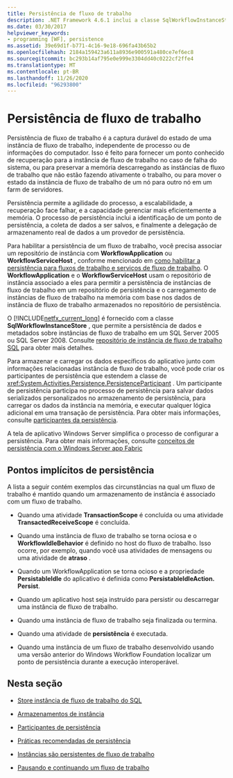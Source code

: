 ```yaml
---
title: Persistência de fluxo de trabalho
description: .NET Framework 4.6.1 inclui a classe SqlWorkflowInstanceStore, que permite a persistência de dados de fluxo de trabalho e metadados em um banco de SQL Server.
ms.date: 03/30/2017
helpviewer_keywords:
- programming [WF], persistence
ms.assetid: 39e69d1f-b771-4c16-9e18-696fa43b65b2
ms.openlocfilehash: 2184a159423a611a8936e900591a480ce7ef6ec8
ms.sourcegitcommit: bc293b14af795e0e999e3304dd40c0222cf2ffe4
ms.translationtype: MT
ms.contentlocale: pt-BR
ms.lasthandoff: 11/26/2020
ms.locfileid: "96293800"
---
```

# <a name="workflow-persistence"></a>Persistência de fluxo de trabalho

Persistência de fluxo de trabalho é a captura durável do estado de uma instância de fluxo de trabalho, independente de processo ou de informações do computador. Isso é feito para fornecer um ponto conhecido de recuperação para a instância de fluxo de trabalho no caso de falha do sistema, ou para preservar a memória descarregando as instâncias de fluxo de trabalho que não estão fazendo ativamente o trabalho, ou para mover o estado da instância de fluxo de trabalho de um nó para outro nó em um farm de servidores.  
  
 Persistência permite a agilidade do processo, a escalabilidade, a recuperação face falhar, e a capacidade gerenciar mais eficientemente a memória. O processo de persistência inclui a identificação de um ponto de persistência, a coleta de dados a ser salvos, e finalmente a delegação de armazenamento real de dados a um provedor de persistência.  
  
 Para habilitar a persistência de um fluxo de trabalho, você precisa associar um repositório de instância com **WorkflowApplication** ou **WorkflowServiceHost** , conforme mencionado em [como habilitar a persistência para fluxos de trabalho e serviços de fluxo de trabalho](how-to-enable-persistence-for-workflows-and-workflow-services.md). O **WorkflowApplication** e o **WorkflowServiceHost** usam o repositório de instância associado a eles para permitir a persistência de instâncias de fluxo de trabalho em um repositório de persistência e o carregamento de instâncias de fluxo de trabalho na memória com base nos dados de instância de fluxo de trabalho armazenados no repositório de persistência.  
  
 O [!INCLUDE[netfx_current_long](../../../includes/netfx-current-long-md.md)] é fornecido com a classe **SqlWorkflowInstanceStore** , que permite a persistência de dados e metadados sobre instâncias de fluxo de trabalho em um SQL Server 2005 ou SQL Server 2008. Consulte [repositório de instância de fluxo de trabalho SQL](sql-workflow-instance-store.md) para obter mais detalhes.  
  
 Para armazenar e carregar os dados específicos do aplicativo junto com informações relacionadas instância de fluxo de trabalho, você pode criar os participantes de persistência que estendem a classe de <xref:System.Activities.Persistence.PersistenceParticipant> . Um participante de persistência participa no processo de persistência para salvar dados serializados personalizados no armazenamento de persistência, para carregar os dados da instância na memória, e executar qualquer lógica adicional em uma transação de persistência. Para obter mais informações, consulte [participantes da persistência](persistence-participants.md).  
  
 A tela de aplicativo Windows Server simplifica o processo de configurar a persistência. Para obter mais informações, consulte [conceitos de persistência com o Windows Server app Fabric](/previous-versions/appfabric/ee677272(v=azure.10))  
  
## <a name="implicit-persistence-points"></a>Pontos implícitos de persistência  

 A lista a seguir contém exemplos das circunstâncias na qual um fluxo de trabalho é mantido quando um armazenamento de instância é associado com um fluxo de trabalho.  
  
- Quando uma atividade **TransactionScope** é concluída ou uma atividade **TransactedReceiveScope** é concluída.  
  
- Quando uma instância de fluxo de trabalho se torna ociosa e o **WorkflowIdleBehavior** é definido no host do fluxo de trabalho. Isso ocorre, por exemplo, quando você usa atividades de mensagens ou uma atividade de **atraso** .  
  
- Quando um WorkflowApplication se torna ocioso e a propriedade **PersistableIdle** do aplicativo é definida como **PersistableIdleAction. Persist**.  
  
- Quando um aplicativo host seja instruído para persistir ou descarregar uma instância de fluxo de trabalho.  
  
- Quando uma instância de fluxo de trabalho seja finalizada ou termina.  
  
- Quando uma atividade de **persistência** é executada.  
  
- Quando uma instância de um fluxo de trabalho desenvolvido usando uma versão anterior do Windows Workflow Foundation localizar um ponto de persistência durante a execução interoperável.  
  
## <a name="in-this-section"></a>Nesta seção  
  
- [Store instância de fluxo de trabalho do SQL](sql-workflow-instance-store.md)  
  
- [Armazenamentos de instância](instance-stores.md)  
  
- [Participantes de persistência](persistence-participants.md)  
  
- [Práticas recomendadas de persistência](persistence-best-practices.md)  
  
- [Instâncias são persistentes de fluxo de trabalho](non-persisted-workflow-instances.md)  
  
- [Pausando e continuando um fluxo de trabalho](pausing-and-resuming-a-workflow.md)
